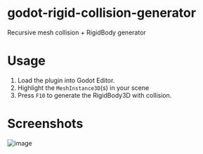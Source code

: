 # godot-rigid-collision-generator
Recursive mesh collision + RigidBody generator

# Usage

1. Load the plugin into Godot Editor.
2. Highlight the `MeshInstance3D`(s) in your scene
3. Press `F10` to generate the RigidBody3D with collision.

# Screenshots

![image](https://github.com/EnderDev/godot-rigid-collision-generator/assets/42723993/321c3a0d-492e-439b-9301-aeb4e7fc30bf)
